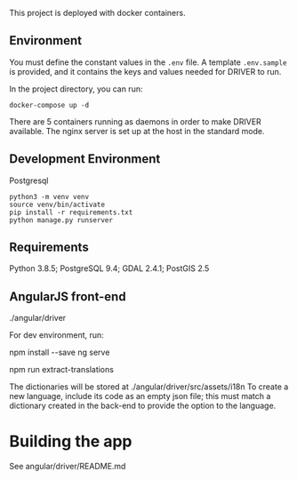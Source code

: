 This project is deployed with docker containers. 

## Environment

You must define the constant values in the `.env` file. A template `.env.sample` is provided, and it contains the keys and values needed for DRIVER to run.

In the project directory, you can run:

`docker-compose up -d`

There are 5 containers running as daemons in order to make DRIVER available.
The nginx server is set up at the host in the standard mode. 



## Development Environment

Postgresql

`python3 -m venv venv`  
`source venv/bin/activate`  
`pip install -r requirements.txt`  
`python manage.py runserver`  

## Requirements

Python 3.8.5; PostgreSQL 9.4; GDAL 2.4.1; PostGIS 2.5

## AngularJS front-end

./angular/driver

For dev environment, run:

npm install --save
ng serve

npm run extract-translations

The dictionaries will be stored at ./angular/driver/src/assets/i18n
To create a new language, include its code as an empty json file; this must match a dictionary created in the back-end to provide the option to the language.

# Building the app

See angular/driver/README.md
